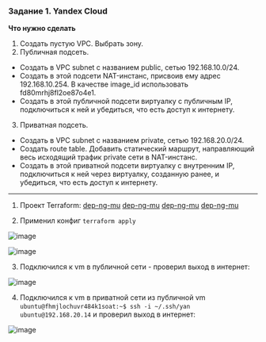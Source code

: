 
### Задание 1. Yandex Cloud 

**Что нужно сделать**

1. Создать пустую VPC. Выбрать зону.
2. Публичная подсеть.

 - Создать в VPC subnet с названием public, сетью 192.168.10.0/24.
 - Создать в этой подсети NAT-инстанс, присвоив ему адрес 192.168.10.254. В качестве image_id использовать fd80mrhj8fl2oe87o4e1.
 - Создать в этой публичной подсети виртуалку с публичным IP, подключиться к ней и убедиться, что есть доступ к интернету.
3. Приватная подсеть.
 - Создать в VPC subnet с названием private, сетью 192.168.20.0/24.
 - Создать route table. Добавить статический маршрут, направляющий весь исходящий трафик private сети в NAT-инстанс.
 - Создать в этой приватной подсети виртуалку с внутренним IP, подключиться к ней через виртуалку, созданную ранее, и убедиться, что есть доступ к интернету.


--------   

1. Проект Terraform:
 [dep-ng-mu](https://github.com/Heimdier/DEV/blob/main/Kube/2.3/dep-ng-mu.yml)
  [dep-ng-mu](https://github.com/Heimdier/DEV/blob/main/Kube/2.3/dep-ng-mu.yml)
   [dep-ng-mu](https://github.com/Heimdier/DEV/blob/main/Kube/2.3/dep-ng-mu.yml)
    [dep-ng-mu](https://github.com/Heimdier/DEV/blob/main/Kube/2.3/dep-ng-mu.yml)

2. Применил конфиг `terraform apply`   

![image](https://github.com/user-attachments/assets/4b53acce-dc0c-4449-8328-25acd33fbb63)   

![image](https://github.com/user-attachments/assets/5c54ca16-e8f0-44ba-b444-abcb72b122e2)  

3. Подключился к vm в публичной сети - проверил выход в интернет:   

![image](https://github.com/user-attachments/assets/bb6a80c8-6992-47e2-b144-103fda4fb6d1)

4. Подключился к vm в приватной сети из публичной vm `ubuntu@fhmjlochuvr484k1soat:~$ ssh -i ~/.ssh/yan ubuntu@192.168.20.14` и проверил выход в интернет:

![image](https://github.com/user-attachments/assets/988991a9-ca31-4800-b0a4-f84d4de12f11)

